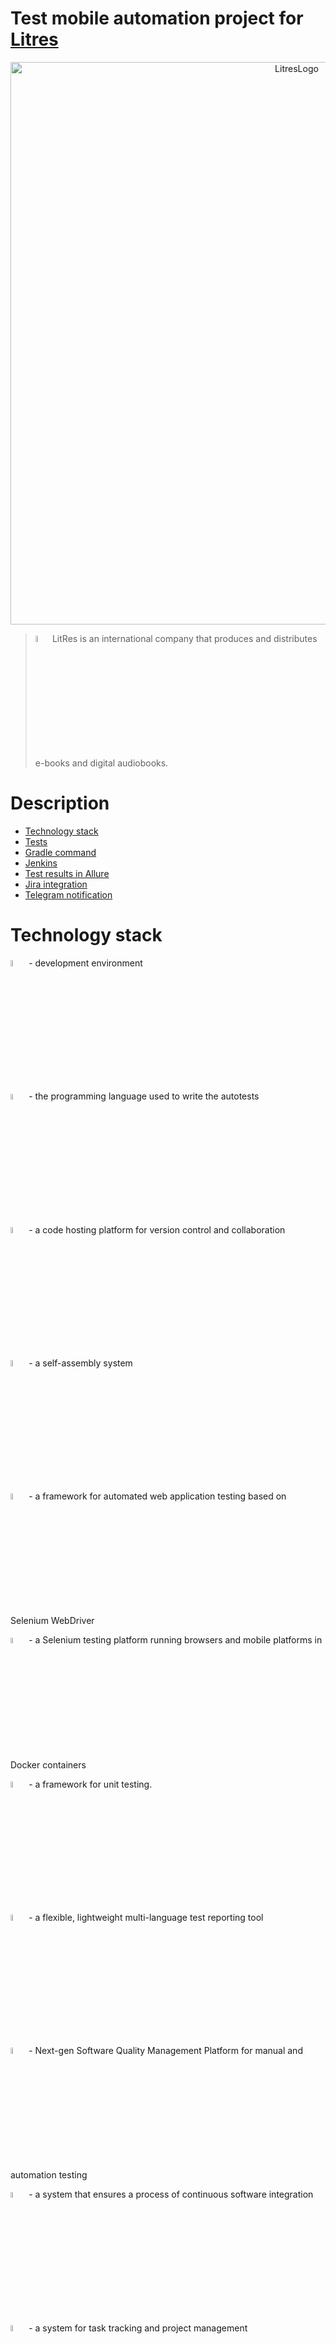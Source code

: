 # Test mobile automation project for [Litres](https://www.litres.ru/)

<p  align="center">
<img src="images/icons/LitLogo.png" alt="LitresLogo" width="900">
</p>


><img width="5%" title="IntelliJ IDEA" src="./images/icons/1f310.png"> LitRes is an international company that produces and distributes e-books and digital audiobooks.


# <a name="Description">Description</a>
+ [Technology stack](#Technology)
+ [Tests](#Tests)
+ [Gradle command](#GraleCommand)
+ [Jenkins](#Jenkins)
+ [Test results in Allure](#Allure)
+ [Jira integration](#Jira)
+ [Telegram notification](#Telegram)


# <a name="Technology">Technology stack</a>
<p  align="center">

[<code><img width="5%" title="IntelliJ IDEA" src="./images/icons/IIdea.svg"></code>](https://www.jetbrains.com/idea/) - development environment

[<code><img width="5%" title="Java" src="./images/icons/java.svg"></code>](https://www.java.com/) - the programming language used to write the autotests

[<code><img width="5%" title="Github" src="./images/icons/GitHub.svg"></code>](https://github.com/) - a code hosting platform for version control and collaboration

[<code><img width="5%" title="Gradle" src="./images/icons/gradle.svg"></code>](https://gradle.org/) - a self-assembly system

[<code><img width="5%" title="Selenide" src="./images/icons/selenide.svg"></code>](https://ru.selenide.org/) - a framework for automated web application testing based on Selenium WebDriver

[<code><img width="5%" title="Selenoid" src="./images/icons/selenoid.svg"></code>](https://aerokube.com/selenoid/latest/) - a Selenium testing platform running browsers and mobile platforms in Docker containers

[<code><img width="5%" title="JUnit5" src="./images/icons/junit5.svg"></code>](https://junit.org/junit5/)  - a framework for unit testing.

[<code><img width="5%" title="Allure Report" src="./images/icons/Allure-Report.svg"></code>](https://qameta.io/allure-report/) - a flexible, lightweight multi-language test reporting tool

[<code><img width="5%" title="Allure TestOps" src="./images/icons/Allure-TestOps.svg"></code>](https://qameta.io/) - Next-gen Software Quality Management Platform for manual and automation testing

[<code><img width="5%" title="Jenkins" src="./images/icons/Jenkins.svg"></code>](https://www.jenkins.io/) - a system that ensures a process of continuous software integration

[<code><img width="5%" title="Jira" src="./images/icons/Jira.svg"></code>](https://www.atlassian.com/ru/software/jira) - a system for task tracking and project management

[<code><img width="5%" title="Telegram" src="./images/icons/Telegram.svg"></code>](https://web.telegram.org/z/) - a cloud-based mobile and desktop messaging app with a focus on security and speed.
</p>

[To Description](#Description)


# <a name="tests">Tests</a>
> - Test click on modules;
> - Search test:
  >    - Valid search;
  >    - Invalid search;


[To Description](#Description)

# <img width="5%" title="Gradle" src="./images/icons/gradle.svg"> <a name="GradleCommand">Gradle Command</a>
**To run the test locally from the terminal, run the command:**
>gradle clean test


[To Description](#Description)

# <img width="5%" title="Jenkins" src="./images/icons/Jenkins.svg"> <a name="Jenkins">Jenkins</a>
>**1. To start the build, you need to enter the parameters in the settings and then build with the specified parameters:**

[<code><img width="800" title="Jenkins" src="./images/icons/Jenkins1.jpg"></code>](https://jenkins.autotests.cloud/job/Diploma_Kiriesha/)


>**2. Selecting parameters for assembly:**

[<code><img width="800" title="Jenkins" src="./images/icons/Jenkins2.jpg"></code>](https://jenkins.autotests.cloud/job/Diploma_Kiriesha/)


>**3. After assembly, you can watch the Allure report:**

<code><img width="800" title="Jenkins" src="./images/icons/Jenkins3.jpg"></code>
[To Description](#Description)

# <img width="5%" title="Allure Report" src="./images/icons/Allure-Report.svg"> <a name="Allure">Test results in Allure</a>
>**1. On the Overview tab you can see general information:**

[<code><img width="800" title="Allure Report" src="./images/icons/Allure1.jpg"></code>](https://jenkins.autotests.cloud/job/Diploma_Kiriesha/2/allure/)


>**2. This tab contains graphs:**

[<code><img width="800" title="Allure Report" src="./images/icons/Allure2.jpg"></code>](https://jenkins.autotests.cloud/job/Diploma_Kiriesha/2/allure/#graph)


> **3. On this tab you can view the test steps and Attachments for each test:**

[<code><img width="800" title="Allure Report" src="./images/icons/Allure3.jpg"></code>](https://jenkins.autotests.cloud/job/Diploma_Kiriesha/2/allure/#suites)

[To Description](#Description)

# <img width="5%" title="Jira" src="./images/icons/Jira.svg"> <a name="Jira">Jira integration</a>





[To Description](#Description)

# <img width="5%" title="Telegram" src="./images/icons/Telegram.svg"> <a name="Telegram">Telegram notification</a>
> **After the build, a report comes in Telegram (using a pre-created bot):**

<code><img width="800" title="Jenkins" src="./images/icons/TelegramBot.png"></code>


[To Description](#Description)

## <img width="5%" title="Selenoid" src="images/icons/selenoid.svg"> Running tests in Selenoid

<p align="center">
  <img title="Selenoid Video" src="images/SelenoidVideo.gif">
</p>

[To Description](#Description)